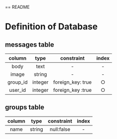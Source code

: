 == README

# Definition of Database  
## messages table  
|column|type|constraint|index|
|:---:|:---:|:---:|:---:|
|body|text|-|-|
|image|string|-|-|
|group_id|integer|foreign_key: true|○|
|user_id|integer|foreign_key :true|○|

## groups table  
|column|type|constraint|index|
|:---:|:---:|:---:|:---:|
|name|string|null:false|-|

